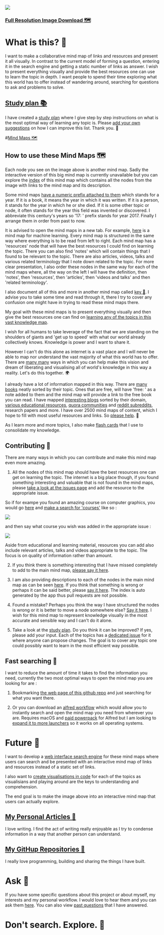 ![](http://i.imgur.com/XAwsxo3.jpg)

### [Full Resolution Image Download 🗺️](https://dl.dropbox.com/s/73fk6tccn37ko9i/research.png?dl=1)

# What is this? 🎈

I want to make a collaborative mind map of links and resources and present it all visually. In contrast to the current model of forming a question, entering it in the search engine and getting a static number of links as answer. I wish to present everything visually and provide the best resources one can use to learn the topic in depth. I want people to spend their time exploring what this world has to offer instead of wandering around, searching for questions to ask and problems to solve.

## [Study plan 📚](https://github.com/nikitavoloboev/knowledge-map/tree/master/study-plan#study-plan-for-learning-anything)

I have created a [study plan](https://github.com/nikitavoloboev/knowledge-map/tree/master/study-plan#study-plan-for-learning-anything) where I give step by step instructions on what is the most optimal way of learning any topic is. Please [add your own suggestions](https://github.com/nikitavoloboev/knowledge-map#contributing-) on how I can improve this list. Thank you. 💙

#[Mind Maps 🗺️](https://github.com/nikitavoloboev/knowledge-map/tree/master/mindmaps#research-)

## How to use these Mind Maps 🗺️

Each node you see on the image above is another mind map. Sadly the interactive version of this big mind map is currently unavailable but you can explore the [index](https://github.com/nikitavoloboev/knowledge-map#index-%EF%B8%8F) of this mind map which contains all the nodes from the image with links to the mind map and its description. 

Some mind maps [have a numeric prefix attached to them](https://github.com/nikitavoloboev/knowledge-map#programming) which stands for a year. If it is a book, it means the year in which it was written. If it is a person, it stands for the year in which he or she died. If it is some other topic or node, it often stands for the year this field was invented or discovered. I abbreviate this century's years so '17: ' prefix stands for year 2017. Finally I arrange them in order from past to now.

It is advised to open the mind maps in a new tab. For example, [here](https://my.mindnode.com/zB6jcZpgGYqpGBfys7LXzBaej8qgUBwAo7kJssze) is a mind map for machine learning. Every mind map is structured in the same way where everything is to be read from left to right. Each mind map has a 'resources' node that will have the best resources I could find on learning the topic. There you can also find 'notes' which will contain things that I found to be relevant to the topic. There are also articles, videos, talks and various related terminology that I note down related to the topic. For more clear presentation, I also order these nodes in the same way for each of the mind maps where, all the way on the left I will have the definition, then 'notes', then 'resources', then 'articles', then 'videos and talks' and then 'related terminology'.

I also document all of this and more in another mind map called [key 🔑](https://my.mindnode.com/Bd58ktc865sQoUvu6VyFYzYun87VmKseGhKNxp4q). I advise you to take some time and read through it, there I try to cover any confusion one might have in trying to read these mind maps there.

My goal with these mind maps is to present everything visually and then give the best resources one can find on [learning any of the topics in this vast knowledge map](https://github.com/nikitavoloboev/knowledge-map/tree/master/study-plan#study-plan-for-learning-anything).

I wish for all humans to take leverage of the fact that we are standing on the shoulders of giants and 'get up to speed' with what our world already collectively knows. Knowledge is power and I want to share it. 

However I can't do this alone as internet is a vast place and I will never be able to map nor understand the vast majority of what this world has to offer. There are [many many](https://github.com/nikitavoloboev/knowledge-map#contributing-) ways in which you can help make this vision and dream of liberating and visualising all of world's knowledge in this way a reality. Let's do this together. 🌍

I already have a lot of information mapped in this way. There are [many books](https://github.com/nikitavoloboev/knowledge-map#books) neatly sorted by their topic. Ones that are free, will have 'free: ' as a note added to them and the mind map will provide a link to the free book you can read. I have mapped [interesting blogs](https://my.mindnode.com/Lr33AxQg1yTrPzYJrAbFD7E6Wr7cM6YyoUfXaEzp) sorted by their domain, [various educational resources](https://my.mindnode.com/grxeQCnT6VCEMqQRTLes5zRcpaBax6Ejr51Dbsos), [quora communities](https://my.mindnode.com/grxeQCnT6VCEMqQRTLes5zRcpaBax6Ejr51Dbsos) and [reddit subreddits](https://my.mindnode.com/7GcutaqJUbnUuyjRsopqkPhyaaNa1BMmhao6pbf8), research papers and more. I have over 2500 mind maps of content, which I hope to fill with most useful resources and links. So [please help](https://github.com/nikitavoloboev/knowledge-map#contributing-). 💙

As I learn more and more topics, I also make [flash cards](https://github.com/nikitavoloboev/research/tree/master/anki) that I use to consolidate my knowledge. 

## Contributing 🎉

There are many ways in which you can contribute and make this mind map even more amazing.

1. All the nodes of this mind map should have the best resources one can get on learning the topic. The internet is a big place though, if you found something interesting and valuable that is not found in the mind maps, please [take a look at the issues page](https://github.com/nikitavoloboev/knowledge-map/issues?q=is%3Aopen+is%3Aissue+label%3Aresources) and add the resource to the appropriate issue. 

So if for exampe you found an amazing course on computer graphics, you would go [here](https://github.com/nikitavoloboev/knowledge-map/issues/) and [make a search for 'courses'](https://github.com/nikitavoloboev/knowledge-map/issues?utf8=✓&q=is%3Aissue%20is%3Aopen%20course) like so : 

![](http://i.imgur.com/mnIQqTu.png)

and then say what course you wish was added in the appropriate issue :

![](http://i.imgur.com/VRGD844.png)


Aside from educational and learning material, resources you can add also include relevant articles, talks and videos appropriate to the topic. The focus is on quality of information rather than amount.

2. If you think there is something interesting that I have missed completely to add to the main mind map, [please say it here](https://github.com/nikitavoloboev/knowledge-map/issues/14). 

3. I am also providing descriptions to each of the nodes in the main mind map as can be seen [here](https://github.com/nikitavoloboev/knowledge-map#index-%EF%B8%8F). If you think that something is wrong or perhaps it can be said better, please [say it here](https://github.com/nikitavoloboev/knowledge-map/issues/15). The index is auto generated by the app thus pull requests are not possible.

4. Found a mistake? Perhaps you think the way I have structured the nodes is wrong or it is better to move a node somewhere else? [Say it here](https://github.com/nikitavoloboev/knowledge-map/issues/14). I wish for this mind map to represent knowledge visually in the most accurate and sensible way and I can't do it alone. 

5. Take a look at the [study plan](https://github.com/nikitavoloboev/knowledge-map/tree/master/study-plan#study-plan-for-learning-anything). Do you think it can be improved? If yes, please add your input. Each of the topics has a [dedicated issue](https://github.com/nikitavoloboev/knowledge-map/issues?q=is%3Aopen+is%3Aissue+label%3Astudy-plan) for it where anyone can propose changes. The goal is to cover any topic one could possibly want to learn in the most efficient way possible.

## Fast searching 🔎

I want to reduce the amount of time it takes to find the information you need, currently the two most optimal ways to open the mind map you are looking for are :

1. Bookmarking [the web page of this github repo](http://nikitavoloboev.xyz/knowledge-map/) and just searching for what you want there.

2. Or you can download an [alfred workflow](https://github.com/nikitavoloboev/alfred-knowledge-map) which would allow you to instantly search and open the mind map you need from wherever you are. Requires macOS and [paid powerpack](https://www.alfredapp.com/powerpack/) for Alfred but I am looking to [expand it to more launchers](https://github.com/nikitavoloboev/alfred-knowledge-map#contribute-) so it works on all operating systems.

# Future 🚀

I want to develop a [web interface search engine](https://github.com/nikitavoloboev/knowledge-map-search-engine) for these mind maps where users can search and be presented with an interactive mind map of links and resources instead of a static set of links.

I also want to [create visualisations in code](https://github.com/nikitavoloboev/knowledge-map-code) for each of the topics as visualisians and playing around are the keys to understanding and comprehension. 

The end goal is to make the image above into an interactive mind map that users can actually explore.

## [My Personal Articles 📖](https://my.mindnode.com/aMjDG6PmWaH8zKmTmxoTzLvXSgysdi1nBiRYuVnd)
I love writing. I find the act of writing really enjoyable as I try to condense information in a way that another person can understand. 

## [My GitHup Repositories 👾](https://my.mindnode.com/47Fqmxya1dst3tfubcxAFoFmepQuxpsKCXPemds8)

I really love programming, building and sharing the things I have built. 

 
# Ask 💬
If you have some specific questions about this project or about myself, my interests and my personal workflow. I would love to hear them and you can ask them [here](https://github.com/nikitavoloboev/ama/issues/new). You can also view [past questions](https://github.com/nikitavoloboev/ama/issues?q=is%3Aissue+is%3Aclosed) that I have answered. 

# **Don't search. Explore.** 🎊

